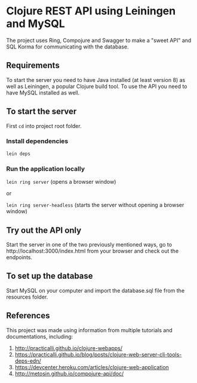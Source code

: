 # Clojure REST API using Leiningen and MySQL

The project uses Ring, Compojure and Swagger to make a "sweet API" and SQL Korma for communicating with the database.

## Requirements

To start the server you need to have Java installed (at least version 8) as well as Leiningen, a popular Clojure build tool. To use the API you need to have MySQL installed as well.

## To start the server

First `cd` into project root folder. 

### Install dependencies

`lein deps` 

### Run the application locally

`lein ring server` (opens a browser window)

or

`lein ring server-headless` (starts the server without opening a browser window)

## Try out the API only

Start the server in one of the two previously mentioned ways, go to http://localhost:3000/index.html from your browser and check out the endpoints.

## To set up the database

Start MySQL on your computer and import the database.sql file from the resources folder. 

## References
This project was made using information from multiple tutorials and documentations, including:

1. http://practicalli.github.io/clojure-webapps/
2. https://practicalli.github.io/blog/posts/clojure-web-server-cli-tools-deps-edn/
3. https://devcenter.heroku.com/articles/clojure-web-application
4. http://metosin.github.io/compojure-api/doc/

